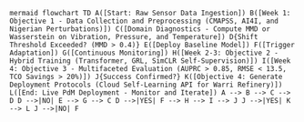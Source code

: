 ```mermaid flowchart TD A([Start: Raw Sensor Data Ingestion]) B([Week 1: Objective 1 - Data Collection and Preprocessing (CMAPSS, AI4I, and Nigerian Perturbations)]) C([Domain Diagnostics - Compute MMD or Wasserstein on Vibration, Pressure, and Temperature]) D{Shift Threshold Exceeded? (MMD > 0.4)} E([Deploy Baseline Model]) F([Trigger Adaptation]) G([Continuous Monitoring]) H([Week 2-3: Objective 2 - Hybrid Training (Transformer, GRL, SimCLR Self-Supervision)]) I([Week 4: Objective 3 - Multifaceted Evaluation (AUPRC > 0.85, RMSE < 13.5, TCO Savings > 20%)]) J{Success Confirmed?} K([Objective 4: Generate Deployment Protocols (Cloud Self-Learning API for Warri Refinery)]) L([End: Live PdM Deployment - Monitor and Iterate]) A --> B --> C --> D D -->|NO| E --> G --> C D -->|YES| F --> H --> I --> J J -->|YES| K --> L J -->|NO| F ```
